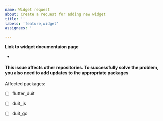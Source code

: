 ```yaml
---
name: Widget request
about: Create a request for adding new widget
title: ''
labels: 'feature,widget'
assignees: ''

---
```


**Link to widget documentaion page**

-

#### This issue affects other repositories. To successfully solve the problem, you also need to add updates to the appropriate packages

Affected packages:
- [ ] flutter_duit
- [ ] duit_js
- [ ] duit_go

